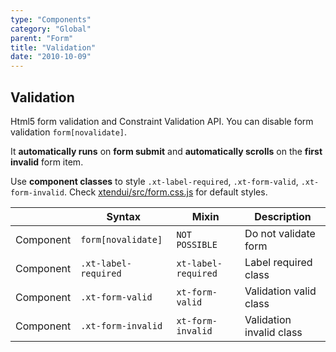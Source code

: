 ```yaml
---
type: "Components"
category: "Global"
parent: "Form"
title: "Validation"
date: "2010-10-09"
---
```


## Validation

Html5 form validation and Constraint Validation API. You can disable form validation `form[novalidate]`.

It **automatically runs** on **form submit** and **automatically scrolls** on the **first invalid** form item.

Use **component classes** to style `.xt-label-required`, `.xt-form-valid`, `.xt-form-invalid`. Check [xtendui/src/form.css.js](https://github.com/minimit/xtendui/blob/beta/src/form.css.js) for default styles.

<div class="xt-overflow-sub overflow-y-hidden overflow-x-scroll my-5 xt-my-auto w-full">

|                      | Syntax                          | Mixin            | Description                   |
| ----------------------- | ----------------------------------------- | -----------------------------| ----------------------------- |
| Component                  | `form[novalidate]`                     | `NOT POSSIBLE`                | Do not validate form            |
| Component                  | `.xt-label-required`                     | `xt-label-required`                | Label required class            |
| Component                  | `.xt-form-valid`                     | `xt-form-valid`                | Validation valid class            |
| Component                  | `.xt-form-invalid`                     | `xt-form-invalid`                | Validation invalid class            |

</div>

<demo>
  <demoinline src="demos/components/form/validation">
  </demoinline>
</demo>
